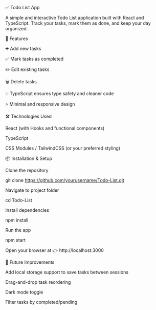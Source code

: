 ✅ Todo List App

A simple and interactive Todo List application built with React and TypeScript.
Track your tasks, mark them as done, and keep your day organized.

🚀 Features

➕ Add new tasks

✅ Mark tasks as completed

✏️ Edit existing tasks

🗑️ Delete tasks

💡 TypeScript ensures type safety and cleaner code

⚡ Minimal and responsive design

🛠️ Technologies Used

React (with Hooks and functional components)

TypeScript

CSS Modules / TailwindCSS (or your preferred styling)

📦 Installation & Setup

Clone the repository

git clone https://github.com/yourusername/Todo-List.git


Navigate to project folder

cd Todo-List


Install dependencies

npm install


Run the app

npm start


Open your browser at 👉 http://localhost:3000

🧩 Future Improvements

Add local storage support to save tasks between sessions

Drag-and-drop task reordering

Dark mode toggle

Filter tasks by completed/pending
